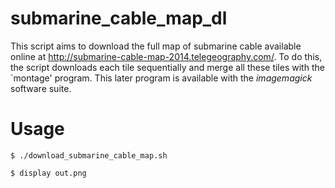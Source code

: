 submarine_cable_map_dl
======================
This script aims to download the full map of submarine cable available online at http://submarine-cable-map-2014.telegeography.com/. To do this, the script downloads each tile sequentially and merge all these tiles with the `montage' program. This later program is available with the *imagemagick* software suite.

Usage
=====
``$ ./download_submarine_cable_map.sh``

``$ display out.png``